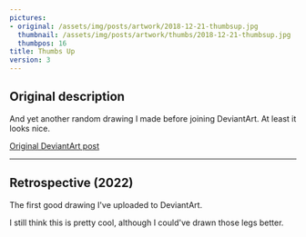 ```yaml
---
pictures:
- original: /assets/img/posts/artwork/2018-12-21-thumbsup.jpg
  thumbnail: /assets/img/posts/artwork/thumbs/2018-12-21-thumbsup.jpg
  thumbpos: 16
title: Thumbs Up
version: 3
---
```

## Original description
And yet another random drawing I made before joining DeviantArt. At least it looks nice.

[Original DeviantArt post](https://www.deviantart.com/phantomdoom741/art/Thumbs-Up-780306274)

---

## Retrospective (2022)
The first good drawing I've uploaded to DeviantArt.

I still think this is pretty cool, although I could've drawn those legs better.
